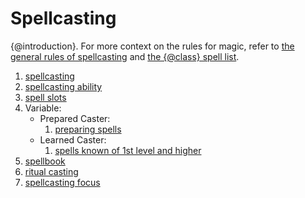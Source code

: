 # Spellcasting
{@introduction}.
For more context on the rules for magic, refer to [the general rules of spellcasting] and [the {@class} spell list].

1. [spellcasting]
1. [spellcasting ability]
1. [spell slots]
1. Variable:
	- Prepared Caster:
		1. [preparing spells]
	- Learned Caster:
		1. [spells known of 1st level and higher]
1. [spellbook]
1. [ritual casting]
1. [spellcasting focus]

[preparing spells]: ./preparing-spells.md
[ritual casting]: ./ritual-casting.md
[spell slots]: ./spell-slots.md
[spellbook]: ./learning-spells-of-1st-level-and-higher.md
[spellcasting]: ./spellcasting.md
[spellcasting ability]: ./spellcasting-ability.md
[spellcasting focus]: ./spellcasting-focus.md
[spells known of 1st level and higher]: ./spells-known-of-1st-level-and-higher.md
[the {@class} spell list]: #
[the general rules of spellcasting]: #
